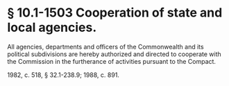 # § 10.1-1503 Cooperation of state and local agencies.

<p>All agencies, departments and officers of the Commonwealth and its political subdivisions are hereby authorized and directed to cooperate with the Commission in the furtherance of activities pursuant to the Compact.</p><p>1982, c. 518, § 32.1-238.9; 1988, c. 891.</p>